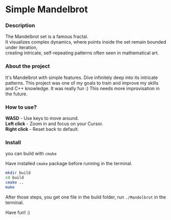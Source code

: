 # Simple Mandelbrot

### Description

The Mandelbrot set is a famous fractal. \
It visualizes complex dynamics, where points inside the set remain bounded under iteration, \
creating intricate, self-repeating patterns often seen in mathematical art.

### About the project

It's Mandelbrot with simple features. Dive infinitely deep into its intricate patterns.
This project was one of my goals to train and improve my skills and C++ knowledge.
It was really fun :) This needs more improvisation in the future.

### How to use?

**WASD** - Use keys to move around. \
**Left click** - Zoom in and focus on your Cursor. \
**Right click** - Reset back to default.

### Install

you can build with `cmake`

Have installed `cmake` package before running in the terminal.
```BASH
mkdir build
cd build
cmake ..
make
```

After those steps, you get one file in the build folder, run `./Mandelbrot` in the terminal.

Have fun! :)
